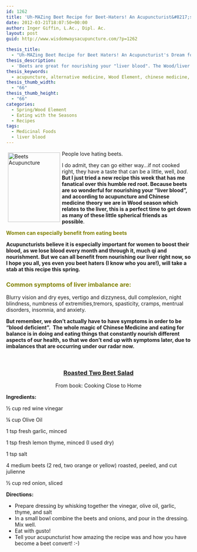 ```yaml
---
id: 1262
title: 'Uh-MAZing Beet Recipe for Beet-Haters! An Acupuncturist&#8217;s Dream for Nourishing your Liver'
date: 2012-03-21T18:07:50+00:00
author: Inger Giffin, L.Ac., Dipl. Ac.
layout: post
guid: http://www.wisdomwaysacupuncture.com/?p=1262

thesis_title:
  - "Uh-MAZing Beet Recipe for Beet Haters! An Acupuncturist's Dream for Nourishing your Liver"
thesis_description:
  - 'Beets are great for nourishing your "liver blood". The Wood/liver season of acupuncture theory is the perfect time to eat as many beets as possible! '
thesis_keywords:
  - acupuncture, alternative medicine, Wood Element, chinese medicine, acupuncture fort collins, fort collins acupuncture, alternative medicine, integrative medicine
thesis_thumb_width:
  - "66"
thesis_thumb_height:
  - "66"
categories:
  - Spring/Wood Element
  - Eating with the Seasons
  - Recipes
tags:
  - Medicinal Foods
  - liver blood
---
```

<img src="http://ih.constantcontact.com/fs085/1102844965003/img/105.jpg" alt="Beets Acupuncture" width="142" height="189" align="left" border="0" hspace="5" vspace="5" />People love hating beets.

I do admit, they can go either way&#8230;if not cooked right, they have a taste that can be a little, well, _bad_. **But I just tried a new recipe this week that has me fanatical over this humble red root. Because beets are so wonderful for nourishing your &#8220;liver blood&#8221;, and according to acupuncture and Chinese medicine theory we are in Wood season which relates to the liver, this is a perfect time to get down as many of these little spherical friends as possible**.

<span style="color: #808000;"><strong>Women can especially benefit from eating beets</strong></span>

**Acupuncturists believe it is especially important for women to boost their blood, as we lose blood every month and through it, much qi and nourishment. But we can all benefit from nourishing our liver right now, so I hope you all, yes even you beet haters (I know who you are!), will take a stab at this recipe this spring.**

### **<span style="color: #808000;">Common symptoms of liver imbalance are:</span>**

Blurry vision and dry eyes, vertigo and dizzyness, dull complexion, night blindness, numbness of extremities,tremors, spasticity, cramps, mentrual disorders, insomnia, and anxiety.

**But remember, we don&#8217;t actually have to have symptoms in order to be &#8220;blood deficient&#8221;.  The whole magic of Chinese Medicine and eating for balance is in doing and eating things that constantly nourish different aspects of our health, so that we don&#8217;t end up with symptoms later, due to imbalances that are occurring under our radar now.** 

&nbsp;

<h3 style="text-align: center;">
  <span style="text-decoration: underline;"><strong>Roasted Two Beet Salad</strong></span>
</h3>

<p style="text-align: center;">
  From book: Cooking Close to Home
</p>

 **Ingredients:**

½ cup red wine vinegar

¼ cup Olive Oil

1 tsp fresh garlic, minced

1 tsp fresh lemon thyme, minced (I used dry)

1 tsp salt

4 medium beets (2 red, two orange or yellow) roasted, peeled, and cut julienne

½ cup red onion, sliced

**Directions:** 

  * Prepare dressing by whisking together the vinegar, olive oil, garlic, thyme, and salt
  * In a small bowl combine the beets and onions, and pour in the dressing. Mix well.
  * Eat with gusto!
  * Tell your acupuncturist how amazing the recipe was and how you have become a beet convert! :-)